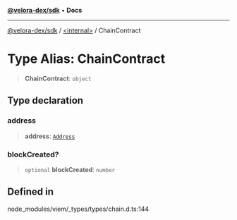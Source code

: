[**@velora-dex/sdk**](../../README.md) • **Docs**

***

[@velora-dex/sdk](../../globals.md) / [\<internal\>](../README.md) / ChainContract

# Type Alias: ChainContract

> **ChainContract**: `object`

## Type declaration

### address

> **address**: [`Address`](Address.md)

### blockCreated?

> `optional` **blockCreated**: `number`

## Defined in

node\_modules/viem/\_types/types/chain.d.ts:144
